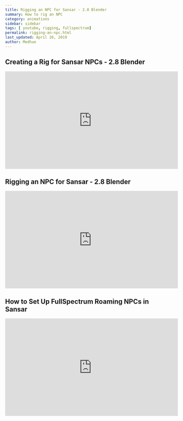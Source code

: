 ```yaml
---
title: Rigging an NPC for Sansar - 2.8 Blender
summary: How to rig an NPC
category: animations
sidebar: sidebar
tags: [ youtube, rigging, fullspectrum]
permalink: rigging-an-npc.html
last_updated: April 26, 2019
author: Medhue
---
```

## Creating a Rig for Sansar NPCs - 2.8 Blender

<iframe width="560" height="315" src="https://www.youtube.com/embed/Jg307jSZoDY" frameborder="0" allow="accelerometer; autoplay; encrypted-media; gyroscope; picture-in-picture" allowfullscreen></iframe>

## Rigging an NPC for Sansar - 2.8 Blender

<iframe width="560" height="315" src="https://www.youtube.com/embed/jYtm8wHVmfE" frameborder="0" allow="accelerometer; autoplay; encrypted-media; gyroscope; picture-in-picture" allowfullscreen></iframe>


## How to Set Up FullSpectrum Roaming NPCs in Sansar

<iframe width="560" height="315" src="https://www.youtube.com/embed/8C1zKSzDDRI" frameborder="0" allow="accelerometer; autoplay; encrypted-media; gyroscope; picture-in-picture" allowfullscreen></iframe>